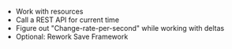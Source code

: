 * Work with resources
* Call a REST API for current time
* Figure out "Change-rate-per-second" while working with deltas
* Optional: Rework Save Framework